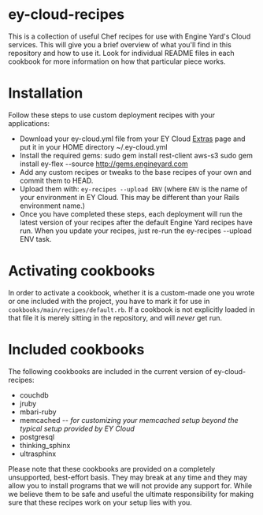 ey-cloud-recipes
================
This is a collection of useful Chef recipes for use with Engine Yard's Cloud services. This will give you a brief overview of what you'll find in this repository and how to use it. Look for individual README files in each cookbook for more information on how that particular piece works.

Installation
============

Follow these steps to use custom deployment recipes with your applications:

* Download your ey-cloud.yml file from your EY Cloud [Extras][ey-extras] page and put it in your HOME directory ~/.ey-cloud.yml
* Install the required gems:
    sudo gem install rest-client aws-s3
    sudo gem install ey-flex --source http://gems.engineyard.com
* Add any custom recipes or tweaks to the base recipes of your own and commit them to HEAD.
* Upload them with: `ey-recipes --upload ENV` (where `ENV` is the name of your environment in EY Cloud. This may be different than your Rails environment name.)
* Once you have completed these steps, each deployment will run the latest version of your recipes after the default Engine Yard recipes have run. When you update your recipes, just re-run the ey-recipes --upload ENV task.

Activating cookbooks
====================

In order to activate a cookbook, whether it is a custom-made one you wrote or one included with the project, you have to mark it for use in `cookbooks/main/recipes/default.rb`. If a cookbook is not explicitly loaded in that file it is merely sitting in the repository, and will *never* get run.

Included cookbooks
==================

The following cookbooks are included in the current version of ey-cloud-recipes:

* couchdb
* jruby
* mbari-ruby
* memcached -- _for customizing your memcached setup beyond the typical setup provided by EY Cloud_
* postgresql
* thinking_sphinx
* ultrasphinx

Please note that these cookbooks are provided on a completely unsupported, best-effort basis. They may break at any time and they may allow you to install programs that we will not provide any support for. While we believe them to be safe and useful the ultimate responsibility for making sure that these recipes work on your setup lies with you.

[ey-extras]: https://cloud.engineyard.com/extras
